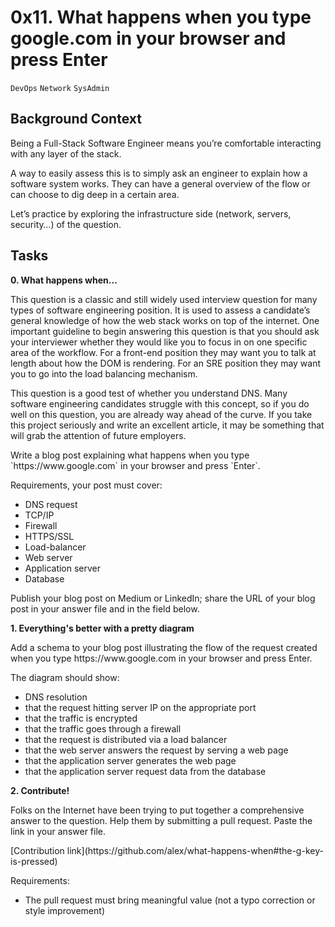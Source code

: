 # 0x11. What happens when you type google.com in your browser and press Enter
`DevOps` `Network` `SysAdmin`

## Background Context</br>
Being a Full-Stack Software Engineer means you’re comfortable interacting with any layer of the stack.</br>

A way to easily assess this is to simply ask an engineer to explain how a software system works. They can have a general overview of the flow or can choose to dig deep in a certain area.</br>

Let’s practice by exploring the infrastructure side (network, servers, security…) of the question.</br>

## Tasks
__0. What happens when...__
<p>This question is a classic and still widely used interview question for many types of software engineering position. It is used to assess a candidate’s general knowledge of how the web stack works on top of the internet. One important guideline to begin answering this question is that you should ask your interviewer whether they would like you to focus in on one specific area of the workflow. For a front-end position they may want you to talk at length about how the DOM is rendering. For an SRE position they may want you to go into the load balancing mechanism.</p>

<p>This question is a good test of whether you understand DNS. Many software engineering candidates struggle with this concept, so if you do well on this question, you are already way ahead of the curve. If you take this project seriously and write an excellent article, it may be something that will grab the attention of future employers.</p>

<p>Write a blog post explaining what happens when you type `https://www.google.com` in your browser and press `Enter`.</p>

Requirements, your post must cover:

- DNS request
- TCP/IP
- Firewall
- HTTPS/SSL
- Load-balancer
- Web server
- Application server
- Database
<p>Publish your blog post on Medium or LinkedIn; share the URL of your blog post in your answer file and in the field below.</p>

__1. Everything's better with a pretty diagram__
<p>Add a schema to your blog post illustrating the flow of the request created when you type https://www.google.com in your browser and press Enter.</p>

The diagram should show:

- DNS resolution
- that the request hitting server IP on the appropriate port
- that the traffic is encrypted
- that the traffic goes through a firewall
- that the request is distributed via a load balancer
- that the web server answers the request by serving a web page
- that the application server generates the web page
- that the application server request data from the database

__2. Contribute!__
<p>Folks on the Internet have been trying to put together a comprehensive answer to the question. Help them by submitting a pull request. Paste the link in your answer file.</p>
<p>[Contribution link](https://github.com/alex/what-happens-when#the-g-key-is-pressed)</p>

Requirements:
- The pull request must bring meaningful value (not a typo correction or style improvement)
